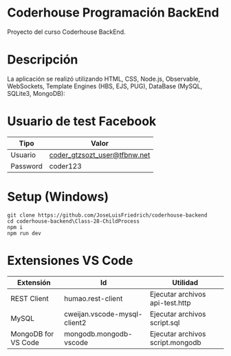 # Coderhouse Programación BackEnd

Proyecto del curso Coderhouse BackEnd.
	
# Descripción

La aplicación se realizó utilizando HTML, CSS, Node.js, Observable, WebSockets, Template Engines (HBS, EJS, PUG), DataBase (MySQL, SQLite3, MongoDB):

# Usuario de test Facebook

| Tipo                | Valor
|---------------------|-----------------------------
| Usuario             | coder_gtzsozt_user@tfbnw.net
| Password            | coder123

# Setup (Windows)

```
git clone https://github.com/JoseLuisFriedrich/coderhouse-backend
cd coderhouse-backend\Class-28-ChildProcess
npm i
npm run dev
```

# Extensiones VS Code

| Extensión           | Id                           | Utilidad
|---------------------|------------------------------|---------------------------------
| REST Client         | humao.rest-client            | Ejecutar archivos api-test.http
| MySQL               | cweijan.vscode-mysql-client2 | Ejecutar archivos script.sql
| MongoDB for VS Code | mongodb.mongodb-vscode       | Ejecutar archivos script.mongodb
